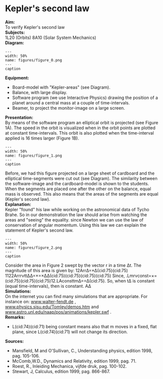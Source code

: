 # Kepler's second law 
    
<b> Aim: </b>  
 To verify Kepler's second law    
<b> Subjects: </b>  
 1L20 (Orbits) 8A10 (Solar System Mechanics)   
<b> Diagram: </b>  
    
```{figure} figures/figure_0.png  
---  
width: 50%  
name: figures/figure_0.png  
---  
caption  
``` 
    
<b> Equipment: </b>  
 
 *  Board-model with "Kepler-areas" (see Diagram). 
 *  Balance, with large display. 
 *  Software program (we use Interactive Physics) drawing the position of a planet around a central mass at a couple of time-intervals. 
 *  Beamer, to project the monitor-image on a large screen.
     
<b> Presentation: </b>  
 By means of the software program an elliptical orbit is projected (see Figure 1A). The speed in the orbit is visualized when in the orbit points are plotted at constant time-intervals. This orbit is also plotted when the time-interval applied is 16 times larger (Figure 1B).      
```{figure} figures/figure_1.png  
---  
width: 50%  
name: figures/figure_1.png  
---  
caption  
``` 
 Before, we had this figure projected on a large sheet of cardboard and the elliptical time-segments were cut out (see Diagram). The similarity between the software-image and the cardboard-model is shown to the students. When the segments are placed one after the other on the balance, equal mass is observed. This also means that the areas of the segments are equal (Kepler's second law).      
<b> Explanation: </b>  
 Kepler "found" his law while working on the astronomical data of Tycho Brahe. So in our demonstration the law should arise from watching the areas and "seeing" the equality. since Newton we can use the law of conservation of angular momentum. Using this law we can explain the statement of Kepler's second law.    
```{figure} figures/figure_2.png  
---  
width: 50%  
name: figures/figure_2.png  
---  
caption  
``` 
 Consider the area in Figure 2 swept by the vector r in a time Δt.   The magnitude of this area is given by:  12ArrΔ=×Δ(cid:75)(cid:75) 1122ArrrvttΔΔ=×=×ΔΔ(cid:75)(cid:75)(cid:75)(cid:75) Since, .Lmrvconst=×=(cid:75)(cid:75)(cid:75)12.LAconsttmΔ==Δ(cid:75). So, when tΔ is constant (equal time-intervals), then  is constant.  AΔ  
<b> Simulations: </b>  
 On the internet you can find many simulations that are appropriate. For instance on: www.walter-fendt.de , www.physics.sjsu.edu/Tomley/demos.htm and www.astro.unl.edu/naap/pos/animations/kepler.swf .   
<b> Remarks: </b>  
 
 *  L(cid:74)(cid:71) being constant means also that m moves in a fixed, flat plane, since L(cid:74)(cid:71) will not change its direction.
   
<b> Sources: </b>  
 
 *  Mansfield, M and O'Sullivan, C., Understanding physics, edition 1998, pag. 105-106. 
 *  McComb,W.D., Dynamics and Relativity, edition 1999, pag. 71. 
 *  Roest, R., Inleiding Mechanica, vijfde druk, pag. 100-102. 
 *  Stewart, J, Calculus, edition 1999, pag. 866-867.
  